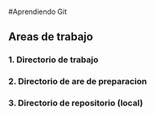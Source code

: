 #Aprendiendo Git
## Areas de trabajo
### 1. Directorio de trabajo
### 2. Directorio de are de preparacion
### 3. Directorio de repositorio (local)

